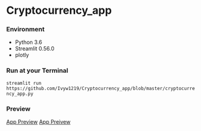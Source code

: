 # Cryptocurrency_app

### Environment
- Python 3.6
- Streamlit 0.56.0
- plotly


### Run at your Terminal
`streamlit run https://github.com/Ivyw1219/Cryptocurrency_app/blob/master/cryptocurrency_app.py`

### Preview
[App Preview](https://github.com/Ivyw1219/Cryptocurrency_app/blob/master/preview2.png)
[App Preivew](https://github.com/Ivyw1219/Cryptocurrency_app/blob/master/preview1.png)
